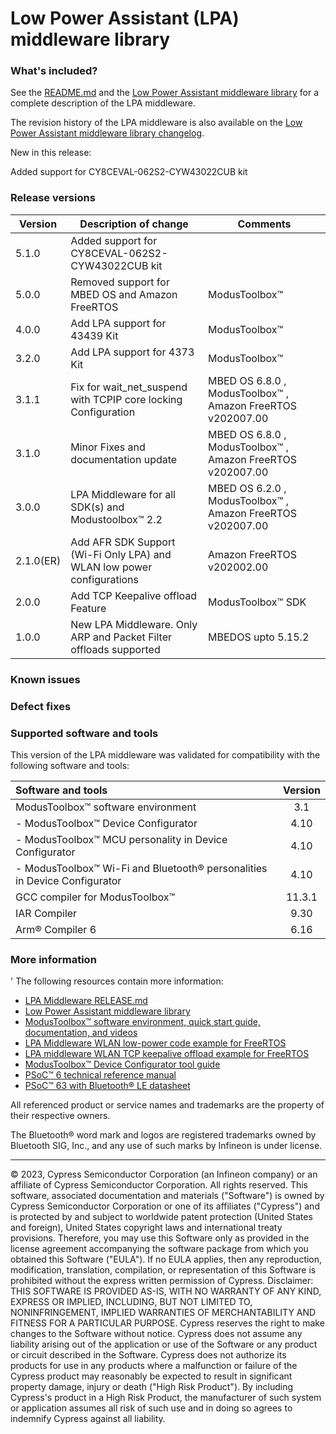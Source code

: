# Low Power Assistant (LPA) middleware library

### What's included?

See the [README.md](./README.md) and the [Low Power Assistant middleware library](https://infineon.github.io/lpa/lpa_api_reference_manual/html/index.html) for a complete description of the LPA middleware.

The revision history of the LPA middleware is also available on the [Low Power Assistant middleware library changelog](https://infineon.github.io/lpa/lpa_api_reference_manual/html/index.html#group_lpa_changelog).

New in this release:

Added support for CY8CEVAL-062S2-CYW43022CUB kit


### Release versions

|  Version         | Description of change                                                  | Comments                                                 |
| ---------------- | ---------------------------------------------------------------------- | -------------------------------------------------------------- |
| 5.1.0            | Added support for CY8CEVAL-062S2-CYW43022CUB kit                       | |
| 5.0.0            | Removed support for MBED OS and Amazon FreeRTOS                        | ModusToolbox&trade;                                               |
| 4.0.0            | Add LPA support for 43439 Kit                                          | ModusToolbox&trade;                                               |
| 3.2.0            | Add LPA support for 4373 Kit                                           | ModusToolbox&trade;                                               |
| 3.1.1            | Fix for wait_net_suspend with TCPIP core locking Configuration         | MBED OS 6.8.0 , ModusToolbox&trade; , Amazon FreeRTOS v202007.00  |
| 3.1.0            | Minor Fixes and documentation update                                   | MBED OS 6.8.0 , ModusToolbox&trade; , Amazon FreeRTOS v202007.00  |
| 3.0.0            | LPA Middleware for all SDK(s) and Modustoolbox&trade; 2.2              | MBED OS 6.2.0 , ModusToolbox&trade; , Amazon FreeRTOS v202007.00  |
| 2.1.0(ER)        | Add AFR SDK Support (Wi-Fi Only LPA) and WLAN low power configurations | Amazon FreeRTOS v202002.00                                     |
| 2.0.0            | Add TCP Keepalive offload Feature                                      | ModusToolbox&trade; SDK                                          |
| 1.0.0            | New LPA Middleware. Only ARP and Packet Filter offloads supported      | MBEDOS upto 5.15.2                                             |

### Known issues

### Defect fixes

### Supported software and tools

This version of the LPA middleware was validated for compatibility with the following software and tools:

| Software and tools                                                        | Version   |
| :---                                                                      | :------:  |
| ModusToolbox&trade; software environment                                         |   3.1     |
| - ModusToolbox&trade; Device Configurator                                        |   4.10    |
| - ModusToolbox&trade; MCU personality in Device Configurator                     |   4.10    |
| - ModusToolbox&trade; Wi-Fi and Bluetooth&reg; personalities in Device Configurator           |   4.10    |
| GCC compiler for ModusToolbox&trade;                                             |   11.3.1  |
| IAR Compiler                                                              |   9.30    |
| Arm&reg; Compiler 6                                                            |   6.16    |

### More information
'
The following resources contain more information:
- [LPA Middleware RELEASE.md](./RELEASE.md)
- [Low Power Assistant middleware library](https://infineon.github.io/lpa/api_reference_manual/html/index.html)
- [ModusToolbox&trade; software environment, quick start guide, documentation, and videos](https://www.infineon.com/modustoolbox)
- [LPA Middleware WLAN low-power code example for FreeRTOS](https://github.com/Infineon/mtb-example-anycloud-wlan-lowpower)
- [LPA middleware WLAN TCP keepalive offload example for FreeRTOS](https://github.com/Infineon/mtb-example-anycloud-offload-tcp-keepalive)
- [ModusToolbox&trade; Device Configurator tool guide](https://www.infineon.com/dgdl/Infineon-ModusToolbox_Device_Configurator_4.10_User_Guide-UserManual-v01_00-EN.pdf?fileId=8ac78c8c88704c7a0188a18bc3c94e70&redirId=180683)
- [PSoC&trade; 6 technical reference manual](https://www.infineon.com/dgdl/Infineon-PSoC_6_MCU_PSoC_63_with_BLE_Architecture_Technical_Reference_Manual-AdditionalTechnicalInformation-v11_00-EN.pdf?fileId=8ac78c8c7d0d8da4017d0f946fea01ca&utm_source=cypress&utm_medium=referral&utm_campaign=202110_globe_en_all_integration-technical_reference_manual&redirId=TRM148)
- [PSoC&trade; 63 with Bluetooth&reg; LE datasheet](https://www.infineon.com/dgdl/Infineon-PSoC_6_MCU_PSoC_63_with_BLE_Datasheet_Programmable_System-on-Chip_(PSoC)-DataSheet-v16_00-EN.pdf?fileId=8ac78c8c7d0d8da4017d0ee4efe46c37&utm_source=cypress&utm_medium=referral&utm_campaign=202110_globe_en_all_integration-datasheet&redirId=VL4079)
  

All referenced product or service names and trademarks are the property of their respective owners.

The Bluetooth® word mark and logos are registered trademarks owned by Bluetooth SIG, Inc., and any use of such marks by Infineon is under license.

----

© 2023, Cypress Semiconductor Corporation (an Infineon company) or an affiliate of Cypress Semiconductor Corporation.  All rights reserved.
This software, associated documentation and materials ("Software") is owned by Cypress Semiconductor Corporation or one of its affiliates ("Cypress") and is protected by and subject to worldwide patent protection (United States and foreign), United States copyright laws and international treaty provisions. Therefore, you may use this Software only as provided in the license agreement accompanying the software package from which you obtained this Software ("EULA"). If no EULA applies, then any reproduction, modification, translation, compilation, or representation of this Software is prohibited without the express written permission of Cypress.
Disclaimer: THIS SOFTWARE IS PROVIDED AS-IS, WITH NO WARRANTY OF ANY KIND, EXPRESS OR IMPLIED, INCLUDING, BUT NOT LIMITED TO, NONINFRINGEMENT, IMPLIED WARRANTIES OF MERCHANTABILITY AND FITNESS FOR A PARTICULAR PURPOSE. Cypress reserves the right to make changes to the Software without notice. Cypress does not assume any liability arising out of the application or use of the Software or any product or circuit described in the Software. Cypress does not authorize its products for use in any products where a malfunction or failure of the Cypress product may reasonably be expected to result in significant property damage, injury or death ("High Risk Product"). By including Cypress's product in a High Risk Product, the manufacturer of such system or application assumes all risk of such use and in doing so agrees to indemnify Cypress against all liability.
